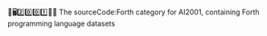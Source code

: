 🧠️🖥️2️⃣️0️⃣️0️⃣️1️⃣️💾️📜️ The sourceCode:Forth category for AI2001, containing Forth programming language datasets
